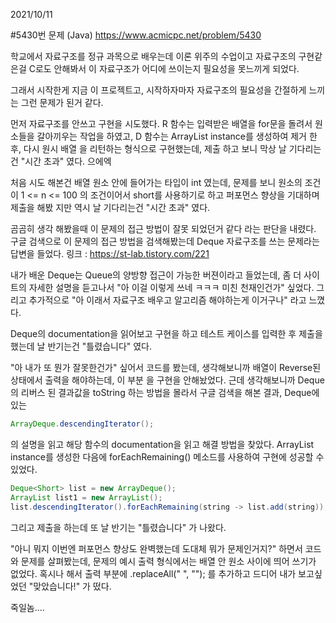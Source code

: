 2021/10/11

#5430번 문제 (Java)
https://www.acmicpc.net/problem/5430

학교에서 자료구조를 정규 과목으로 배우는데
이론 위주의 수업이고 자료구조의 구현같은걸 C로도 안해봐서
이 자료구조가 어디에 쓰이는지 필요성을 못느끼게 되었다.

그래서 시작한게 지금 이 프로젝트고, 시작하자마자 자료구조의 필요성을 간절하게
느끼는 그런 문제가 된거 같다.

먼저 자료구조를 안쓰고 구현을 시도했다.
R 함수는 입력받은 배열을 for문을 돌려서 원소들을 갈아끼우는 작업을 하였고,
D 함수는 ArrayList instance를 생성하여 제거 한 후, 다시 원시 배열 을 리턴하는 형식으로 구현했는데,
제출 하고 보니 막상 날 기다리는건 "시간 초과" 였다. 으에엑

처음 시도 해본건 배열 원소 안에 들어가는 타입이 int 였는데, 문제를 보니 원소의 조건이
1 <= n <= 100 의 조건이어서 short를 사용하기로 하고 퍼포먼스 향상을 기대하며 제출을 해봤
지만 역시 날 기다리는건 "시간 초과" 였다. 

곰곰히 생각 해봤을때 이 문제의 접근 방법이 잘못 되었던거 같다 라는 판단을 내렸다.
구글 검색으로 이 문제의 접근 방법을 검색해봤는데 Deque 자료구조를 쓰는 문제라는
답변을 들었다.
링크 : https://st-lab.tistory.com/221

내가 배운 Deque는 Queue의 양방향 접근이 가능한 버젼이라고 들었는데,
좀 더 사이트의 자세한 설명을 듣고나서 "아 이걸 이렇게 쓰네 ㅋㅋㅋ 미친 천재인건가" 싶었다.
그리고 추가적으로 "아 이래서 자료구조 배우고 알고리즘 해야하는게 이거구나" 라고 느꼈다.

Deque의 documentation을 읽어보고 구현을 하고 테스트 케이스를 입력한 후 제출을 했는데
날 반기는건 "틀렸습니다" 였다.

"아 내가 또 뭔가 잘못한건가" 싶어서 코드를 봤는데, 생각해보니까 배열이 Reverse된 상태에서 출력을 해야하는데, 이 부분
을 구현을 안해놨었다.
근데 생각해보니까 Deque의 리버스 된 결과값을 toString 하는 방법을 몰라서 구글 검색을 해본 결과,
Deque에 있는 
```java
ArrayDeque.descendingIterator();
```
의 설명을 읽고 해당 함수의 documentation을 읽고 해결 방법을 찾았다.
ArrayList instance를 생성한 다음에 forEachRemaining() 메소드를 사용하여 구현에 성공할 수 있었다.
```java
Deque<Short> list = new ArrayDeque();
ArrayList list1 = new ArrayList();
list.descendingIterator().forEachRemaining(string -> list.add(string));
```

그리고 제출을 하는데 또 날 반기는 "틀렸습니다" 가 나왔다.

"아니 뭐지 이번엔 퍼포먼스 향상도 완벽했는데 도대체 뭐가 문제인거지?"
하면서 코드와 문제를 살펴봤는데, 문제의 예시 출력 형식에서는 배열 안 원소 사이에
띄어 쓰기가 없었다. 혹시나 해서 출력 부분에 .replaceAll(" ", ""); 를 추가하고
드디어 내가 보고싶었던 "맞았습니다!" 가 떴다.

죽일놈....

